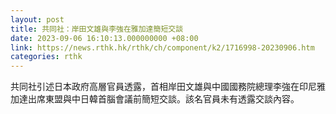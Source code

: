 ```yaml
---
layout: post
title: 共同社：岸田文雄與李強在雅加達簡短交談
date: 2023-09-06 16:10:13.000000000 +08:00
link: https://news.rthk.hk/rthk/ch/component/k2/1716998-20230906.htm
categories: rthk
---
```


共同社引述日本政府高層官員透露，首相岸田文雄與中國國務院總理李強在印尼雅加達出席東盟與中日韓首腦會議前簡短交談。該名官員未有透露交談內容。
